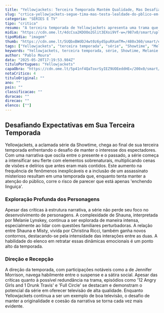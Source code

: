 ```yaml
---
title: "Yellowjackets: Terceira Temporada Mantém Qualidade, Mas Desafia a Paciência dos Fãs"
slug: "crtica-yellowjackets-segue-tima-mas-testa-lealdade-do-pblico-em-temporada-traioeira"
categoria: "SÉRIES E TV"
tipo: "critica"
resumo: "A terceira temporada de Yellowjackets apresenta uma trama que flerta com o sobrenatural e testa a lealdade dos espectadores com reviravoltas arriscadas."
midia: "https://cdn.ome.lt/4dcCsa2KDOOo2Glit3EXoi9Vf-w=/987x0/smart/uploads/conteudo/fotos/yellow_topo_hR9Y2AE.jpg"
tipoMidia: "imagem"
thumb: "https://cdn.ome.lt/5UQbxBWdOJ4wt0z6ydSpuRXumTM=/480x360/smart/extras/conteudos/yellow_topo_FfeSRLE.jpg"
tags: ["Yellowjackets", "terceira temporada", "série", "Showtime", "Melanie Lynskey", "Christina Ricci", "narrativa", "personagens", "crítica", "televisão"]
keywords: "Yellowjackets, terceira temporada, série, Showtime, Melanie Lynskey, Christina Ricci, narrativa, personagens, crítica, televisão"
author: "Pablo Moura"
data: "2025-05-20T17:19:53.984Z"
tituloPortugues: "Yellowjackets"
capaObra: "https://cdn.ome.lt/5p41nf4QaToxrSyIEZ9UOEeddHE=/200x0/smart/extras/capas/yellow_3.jpg"
notaCritico: 4
tituloOriginal: ""
ano: ""
pais: ""
classificacao: ""
duracao: ""
direcao: ""
elenco: [""]
---
```


## Desafiando Expectativas em Sua Terceira Temporada

Yellowjackets, a aclamada série da Showtime, chega ao final de sua terceira temporada enfrentando o desafio de manter o interesse dos espectadores. Com uma narrativa que oscila entre o presente e o passado, a série começa a intensificar seu flerte com elementos sobrenaturais, multiplicando cenas de visões e delírios que antes eram mais contidos. Este aumento na frequência de fenômenos inexplicáveis e a inclusão de um assassinato misterioso resultam em uma temporada que, enquanto tenta manter a atenção do público, corre o risco de parecer que está apenas 'enchendo linguiça'.

### Exploração Profunda dos Personagens

Apesar das críticas à estrutura narrativa, a série não perde seu foco no desenvolvimento de personagens. A complexidade de Shauna, interpretada por Melanie Lynskey, continua a ser explorada de maneira intensa, especialmente ao lidar com questões familiares perturbadoras. A relação entre Shauna e Misty, vivida por Christina Ricci, também ganha novos contornos, destacando-se pela intensidade das interações entre as duas. A habilidade do elenco em retratar essas dinâmicas emocionais é um ponto alto da temporada.

### Direção e Recepção

A direção da temporada, com participações notáveis como a de Jennifer Morrison, navega habilmente entre o suspense e a sátira social. Apesar das críticas quanto à possível redundância na trama, episódios como '12 Angry Girls and 1 Drunk Travis' e 'Full Circle' se destacam e demonstram o potencial da série em oferecer televisão de alta qualidade. Enquanto Yellowjackets continua a ser um exemplo de boa televisão, o desafio de manter a originalidade e coesão da narrativa se torna cada vez mais evidente.